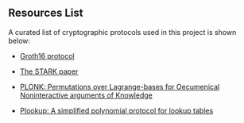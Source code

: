 ## Resources List

A curated list of cryptographic protocols used in this project is shown below:

- [Groth16 protocol](https://eprint.iacr.org/2016/260.pdf)

- [The STARK paper](https://eprint.iacr.org/2018/046.pdf)

- [PLONK: Permutations over Lagrange-bases for Oecumenical Noninteractive arguments of Knowledge](https://eprint.iacr.org/2019/953.pdf)

- [Plookup: A simplified polynomial protocol for lookup tables](https://eprint.iacr.org/2020/315.pdf)
